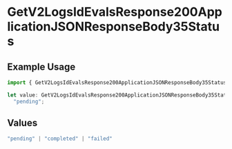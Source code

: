 # GetV2LogsIdEvalsResponse200ApplicationJSONResponseBody35Status

## Example Usage

```typescript
import { GetV2LogsIdEvalsResponse200ApplicationJSONResponseBody35Status } from "orq-poc-typescript-multi-env-version/models/operations";

let value: GetV2LogsIdEvalsResponse200ApplicationJSONResponseBody35Status =
  "pending";
```

## Values

```typescript
"pending" | "completed" | "failed"
```